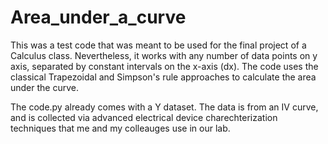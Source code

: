 # Area_under_a_curve
This was a test code that was meant to be used for the final project of a Calculus class. Nevertheless, it works with any number of data points on y axis, separated by constant intervals on the x-axis (dx). The code uses the classical Trapezoidal and Simpson's rule approaches to calculate the area under the curve. 

The code.py already comes with a Y dataset. The data is from an IV curve, and is collected via advanced electrical device charechterization techniques that me and my colleauges use in our lab. 
